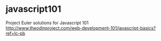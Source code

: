 # javascript101

Project Euler solutions for Javascript 101 http://www.theodinproject.com/web-development-101/javascript-basics?ref=lc-pb
